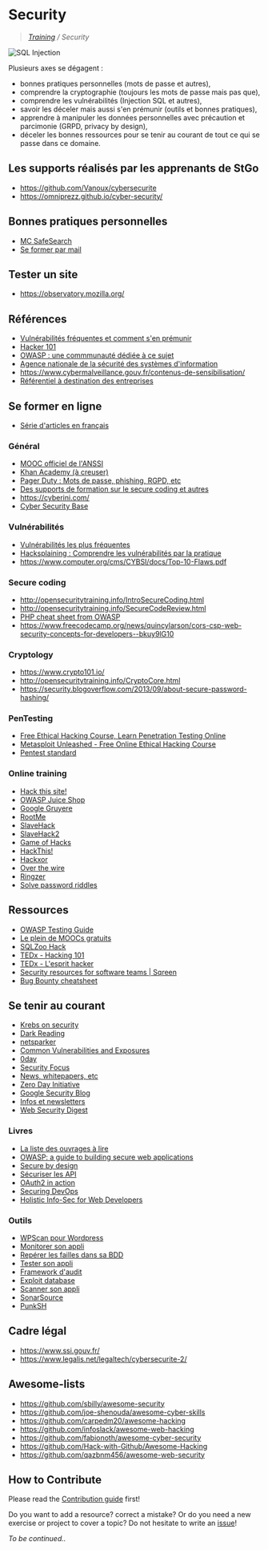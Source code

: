 # Security
>_[Training](https://github.com/simplonco/training) / Security_

![SQL Injection](https://imgs.xkcd.com/comics/exploits_of_a_mom.png)

Plusieurs axes se dégagent :
- bonnes pratiques personnelles (mots de passe et autres),
- comprendre la cryptographie (toujours les mots de passe mais pas que),
- comprendre les vulnérabilités (Injection SQL et autres),
- savoir les déceler mais aussi s'en prémunir (outils et bonnes pratiques),
- apprendre à manipuler les données personnelles avec précaution et parcimonie (GRPD, privacy by design),
- déceler les bonnes ressources pour se tenir au courant de tout ce qui se passe dans ce domaine.

## Les supports réalisés par les apprenants de StGo
* https://github.com/Vanoux/cybersecurite
* https://omniprezz.github.io/cyber-security/

## Bonnes pratiques personnelles
* [MC SafeSearch](https://www.youtube.com/watch?v=v59CX2DiX0Y)
* [Se former par mail](https://cybersecuritycourse.co/)

## Tester un site
* https://observatory.mozilla.org/

## Références
* [Vulnérabilités fréquentes et comment s'en prémunir](https://fr.slideshare.net/CERCatIIITD/web-application-security-101)
* [Hacker 101](https://github.com/Hacker0x01/hacker101)
* [OWASP : une commmunauté dédiée à ce sujet](https://www.owasp.org/index.php/Main_Page)
* [Agence nationale de la sécurité des systèmes d'information](https://www.ssi.gouv.fr/)
* https://www.cybermalveillance.gouv.fr/contenus-de-sensibilisation/
* [Référentiel à destination des entreprises](https://www.entreprises.gouv.fr/files/files/directions_services/information-strategique-sisse/referenciel-cybersecurite-decembre2017.pdf)

## Se former en ligne
* [Série d'articles en français](http://blog.tacheron.fr/2016/08/securite-vol-1-definitions.html)

### Général
* [MOOC officiel de l'ANSSI](https://secnumacademie.gouv.fr/)
* [Khan Academy (à creuser)](https://www.khanacademy.org/)
* [Pager Duty : Mots de passe, phishing, RGPD, etc](https://sudo.pagerduty.com/for_everyone/)
* [Des supports de formation sur le secure coding et autres](http://opensecuritytraining.info/Training.html)
* https://cyberini.com/
* [Cyber Security Base](https://cybersecuritybase.github.io/introduction/)

### Vulnérabilités  
* [Vulnérabilités les plus fréquentes](https://blog.sqreen.io/owasp-top-10-cheat-sheet-startup-ctos/)
* [Hacksplaining : Comprendre les vulnérabilités par la pratique](https://www.hacksplaining.com/)
* https://www.computer.org/cms/CYBSI/docs/Top-10-Flaws.pdf

### Secure coding
* http://opensecuritytraining.info/IntroSecureCoding.html
* http://opensecuritytraining.info/SecureCodeReview.html
* [PHP cheat sheet from OWASP](https://www.owasp.org/index.php/PHP_Security_Cheat_Sheet)
* https://www.freecodecamp.org/news/quincylarson/cors-csp-web-security-concepts-for-developers--bkuy9lG10

### Cryptology
* https://www.crypto101.io/
* http://opensecuritytraining.info/CryptoCore.html
* https://security.blogoverflow.com/2013/09/about-secure-password-hashing/

### PenTesting
* [Free Ethical Hacking Course, Learn Penetration Testing Online](https://www.cybrary.it/course/ethical-hacking/)
* [Metasploit Unleashed - Free Online Ethical Hacking Course](https://www.offensive-security.com/metasploit-unleashed/)
* [Pentest standard](http://www.pentest-standard.org/index.php/Main_Page)

### Online training
* [Hack this site!](https://www.hackthissite.org/)
* [OWASP Juice Shop](https://www.owasp.org/index.php/OWASP_Juice_Shop_Project)
* [Google Gruyere](http://google-gruyere.appspot.com/)
* [RootMe](https://www.root-me.org/?lang=en)
* [SlaveHack](http://www.slavehack.com/)
* [SlaveHack2](https://www.slavehack2.com/)
* [Game of Hacks](http://www.gameofhacks.com/)
* [HackThis!](https://www.hackthis.co.uk/)
* [Hackxor](https://hackxor.net/)
* [Over the wire](http://overthewire.org/wargames/)
* [Ringzer](https://ringzer0team.com/challenges)
* [Solve password riddles](https://0xf.at/)

## Ressources
* [OWASP Testing Guide](https://www.owasp.org/index.php/OWASP_Testing_Guide_v4_Table_of_Contents)
* [Le plein de MOOCs gratuits](https://www.cyberdegrees.org/resources/free-online-courses/)
* [SQLZoo Hack](http://sqlzoo.net/hack/)
* [TEDx - Hacking 101](https://www.youtube.com/watch?v=nnKh6SFEaLg)
* [TEDx - L'esprit hacker](https://www.youtube.com/watch?v=FtYW4sPefhY)
* [Security resources for software teams | Sqreen](https://www.sqreen.io/resources)
* [Bug Bounty cheatsheet](https://github.com/EdOverflow/bugbounty-cheatsheet)

## Se tenir au courant
* [Krebs on security](https://krebsonsecurity.com/)
* [Dark Reading](https://www.darkreading.com/)
* [netsparker](https://www.netsparker.com/blog/web-security/)
* [Common Vulnerabilities and Exposures](http://cve.mitre.org/)
* [0day](https://0day.today/)
* [Security Focus](https://www.securityfocus.com/)
* [News, whitepapers, etc](https://packetstormsecurity.com/)
* [Zero Day Initiative](https://www.zerodayinitiative.com/advisories/published/)
* [Google Security Blog](https://security.googleblog.com/)
* [Infos et newsletters](https://www.securityweek.com/)
* [Web Security Digest](https://portswigger.net/daily-swig)

### Livres
* [La liste des ouvrages à lire](https://cybercanon.paloaltonetworks.com/)
* [OWASP: a guide to building secure web applications](https://simplonstgo.gitbook.io/owasp-guide)
* [Secure by design](https://www.manning.com/books/secure-by-design?a_aid=danbjson&a_bid=0b3fac80)
* [Sécuriser les API](https://www.manning.com/books/understanding-api-security)
* [OAuth2 in action](https://www.manning.com/books/oauth-2-in-action)
* [Securing DevOps](https://www.manning.com/books/securing-devops?a_aid=securingdevops&a_bid=1353bcd8)
* [Holistic Info-Sec for Web Developers](https://f1.holisticinfosecforwebdevelopers.com/chap06.html#web-applications)

### Outils
* [WPScan pour Wordpress](https://wpvulndb.com/)
* [Monitorer son appli](http://www.modsecurity.org/)
* [Repérer les failles dans sa BDD](http://sqlmap.org/)
* [Tester son appli](https://www.owasp.org/index.php/OWASP_Zed_Attack_Proxy_Project)
* [Framework d'audit](http://w3af.org/)
* [Exploit database](https://www.exploit-db.com/)
* [Scanner son appli](http://www.arachni-scanner.com/)
* [SonarSource](https://www.sonarsource.com/products/codeanalyzers/sonarjs.html)
* [PunkSH](https://punk.sh/#/)

## Cadre légal
* https://www.ssi.gouv.fr/
* https://www.legalis.net/legaltech/cybersecurite-2/

## Awesome-lists
* https://github.com/sbilly/awesome-security
* https://github.com/joe-shenouda/awesome-cyber-skills
* https://github.com/carpedm20/awesome-hacking
* https://github.com/infoslack/awesome-web-hacking
* https://github.com/fabionoth/awesome-cyber-security
* https://github.com/Hack-with-Github/Awesome-Hacking
* https://github.com/qazbnm456/awesome-web-security

## How to Contribute

Please read the [Contribution guide](https://github.com/simplonco/training/blob/master/CONTRIBUTING.md) first!

Do you want to add a resource? correct a mistake? Or do you need a new exercise or project to cover a topic? Do not hesitate to write an [issue](https://github.com/simplonco/js-security/issues)!

_To be continued.._
